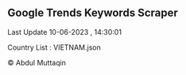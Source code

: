 

## Google Trends Keywords Scraper 
 
Last Update 10-06-2023 , 14:30:01

Country List :
VIETNAM.json



© Abdul Muttaqin 
